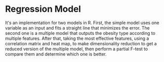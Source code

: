 # Regression Model

It's an implementation for two models in R. First, the simple model uses one variable as an
input and fits a straight line that minimizes the error. The second one is a multiple
model that outputs the obesity type according to multiple features. After that, taking the most
effective features, using a correlation matrix and heat map, to make dimensionality reduction
to get a reduced version of the multiple model, then perform a partial F-test to compare them
and determine which one is better.
